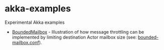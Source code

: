 akka-examples
=============

Experimental Akka examples

* [BoundedMailbox](src/main/scala/kairs/akka/examples/BoundedMailbox.scala) - Illustration of how message throttling can be implemented by limiting destination Actor mailbox size (see: [bounded-mailbox.conf](src/main/resources/bounded-mailbox.conf)).
